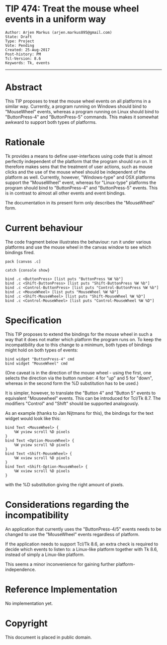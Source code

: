 # TIP 474: Treat the mouse wheel events in a uniform way
	Author: Arjen Markus (arjen.markus895@gmail.com)
	State: Draft
	Type: Project
	Vote: Pending
	Created: 25-Aug-2017
	Post-history: PM
	Tcl-Version: 8.6
	Keywords: Tk, events
-----

# Abstract

This TIP proposes to treat the mouse wheel events on all platforms in a
similar way. Currently, a program running on Windows should bind to
"MouseWheel" events, whereas a program running on Linux should bind to
"ButtonPress-4" and "ButtonPress-5" commands. This makes it somewhat
awkward to support both types of platforms.


# Rationale

Tk provides a means to define user-interfaces using code that is almost
perfectly independent of the platform that the program should run on. It
therefore makes sens that the treatment of user actions, such as mouse
clicks and the use of the mouse wheel should be independent of the
platform as well. Currently, however, "Windows-type" and OSX platforms
support the "MouseWheel" event, whereas for "Linux-type" platforms the
program should bind to "ButtonPress-4" and "ButtonPress-5"  events.
This is in contrast to almost all other events and event bindings.

The documentation in its present form only describes the "MouseWheel"
form.


# Current behaviour

The code fragment below illustrates the behaviour: run it under various
platforms and use the mouse wheel in the canvas window to see which
bindings fired.

    pack [canvas .c]
    
    catch {console show}
    
    bind .c <ButtonPress> [list puts "ButtonPress %W %b"]
    bind .c <Shift-ButtonPress> [list puts "Shift-ButtonPress %W %b"]
    bind .c <Control-ButtonPress> [list puts "Control-ButtonPress %W %b"]
    bind .c <MouseWheel> [list puts "MouseWheel %W %D"]
    bind .c <Shift-MouseWheel> [list puts "Shift-MouseWheel %W %D"]
    bind .c <Control-MouseWheel> [list puts "Control-MouseWheel %W %D"]


# Specification

This TIP proposes to extend the bindings for the mouse wheel in such a
way that it does not matter which platform the program runs on. To keep
the incompatibility due to this change to a minimum, both types of
bindings might hold on both types of events:

    bind widget "ButtonPress-4" cmd
    bind widget "MouseWheel" cmd

\(One caveat is in the direction of the mouse wheel - using the first,
one selects the direction via the button number: 4 for "up" and 5 for
"down", whereas in the second form the %D substitution has to be used.\)

It is simpler, however, to translate the "Button 4" and "Button 5"
events to equivalent "Mousewheel" events. This can be introduced for
Tcl/Tk 8.7. The modifiers "Control" and "Shift" should be supported
analogously.

As an example \(thanks to Jan Nijtmans for this\), the bindings for the
text widget would look like this:

    bind Text <MouseWheel> {
        %W yview scroll %D pixels
    }
    bind Text <Option-MouseWheel> {
        %W yview scroll %D pixels
    }
    bind Text <Shift-MouseWheel> {
        %W xview scroll %D pixels
    }
    bind Text <Shift-Option-MouseWheel> {
        %W xview scroll %D pixels
    }

with the %D substitution giving the right amount of pixels.

# Considerations regarding the incompatibility

An application that currently uses the "ButtonPress-4/5" events needs
to be changed to use the "MouseWheel" events regardless of platform.

If the application needs to support Tcl/Tk 8.6, an extra check is
required to decide which events to listen to: a Linux-like platform
together with Tk 8.6, instead of simply a Linux-like platform.

This seems a minor inconvenience for gaining further
platform-independence.

# Reference Implementation

No implementation yet.

# Copyright

This document is placed in public domain.

